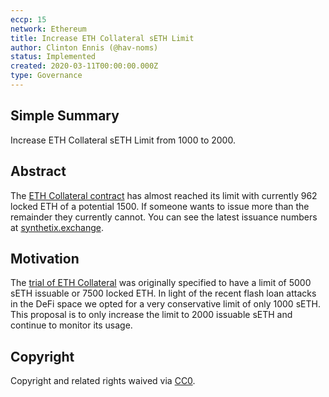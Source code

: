 ```yaml
---
eccp: 15
network: Ethereum
title: Increase ETH Collateral sETH Limit
author: Clinton Ennis (@hav-noms)
status: Implemented
created: 2020-03-11T00:00:00.000Z
type: Governance
---
```


## Simple Summary

<!--"If you can't explain it simply, you don't understand it well enough." Provide a simplified and layman-accessible explanation of the ECCP.-->

Increase ETH Collateral sETH Limit from 1000 to 2000.

## Abstract

<!--A short (~200 word) description of the variable change proposed.-->

The [ETH Collateral contract](https://etherscan.io/address/0x0F3d8ad599Be443A54c7934B433A87464Ed0DFdC) has almost reached its limit with currently 962 locked ETH of a potential 1500. If someone wants to issue more than the remainder they currently cannot. You can see the latest issuance numbers at [synthetix.exchange](https://synthetix.exchange/loans).

## Motivation

<!--The motivation is critical for ECCPs that want to update variables within Elysian. It should clearly explain why the existing variable is not incentive aligned. ECCP submissions without sufficient motivation may be rejected outright.-->

The [trial of ETH Collateral](https://eips.elysian.finance/eips/eip-35) was originally specified to have a limit of 5000 sETH issuable or 7500 locked ETH. In light of the recent flash loan attacks in the DeFi space we opted for a very conservative limit of only 1000 sETH.
This proposal is to only increase the limit to 2000 issuable sETH and continue to monitor its usage.

## Copyright

Copyright and related rights waived via [CC0](https://creativecommons.org/publicdomain/zero/1.0/).
